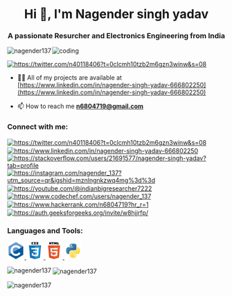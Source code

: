 <h1 align="center">Hi 👋, I'm Nagender singh yadav</h1>
<h3 align="center">A passionate Resurcher and Electronics Engineering from India</h3>
<img align="right" alt="coding" width="400" src="https://www.iihglobal.com/wp-content/uploads/2019/02/dcsad-1.gif">
<p align="left"> <img src="https://komarev.com/ghpvc/?username=nagender137&label=Profile%20views&color=0e75b6&style=flat" alt="nagender137" /> </p>

<p align="left"> <a href="https://twitter.com/https://twitter.com/n40118406?t=0clcmh10tzb2m6gzn3winw&s=08" target="blank"><img src="https://img.shields.io/twitter/follow/https://twitter.com/n40118406?t=0clcmh10tzb2m6gzn3winw&s=08?logo=twitter&style=for-the-badge" alt="https://twitter.com/n40118406?t=0clcmh10tzb2m6gzn3winw&s=08" /></a> </p>

- 👨‍💻 All of my projects are available at [https://www.linkedin.com/in/nagender-singh-yadav-666802250](https://www.linkedin.com/in/nagender-singh-yadav-666802250)

- 📫 How to reach me **n6804719@gmail.com**

<h3 align="left">Connect with me:</h3>
<p align="left">
<a href="https://twitter.com/https://twitter.com/n40118406?t=0clcmh10tzb2m6gzn3winw&s=08" target="blank"><img align="center" src="https://raw.githubusercontent.com/rahuldkjain/github-profile-readme-generator/master/src/images/icons/Social/twitter.svg" alt="https://twitter.com/n40118406?t=0clcmh10tzb2m6gzn3winw&s=08" height="30" width="40" /></a>
<a href="https://linkedin.com/in/https://www.linkedin.com/in/nagender-singh-yadav-666802250" target="blank"><img align="center" src="https://raw.githubusercontent.com/rahuldkjain/github-profile-readme-generator/master/src/images/icons/Social/linked-in-alt.svg" alt="https://www.linkedin.com/in/nagender-singh-yadav-666802250" height="30" width="40" /></a>
<a href="https://stackoverflow.com/users/https://stackoverflow.com/users/21691577/nagender-singh-yadav?tab=profile" target="blank"><img align="center" src="https://raw.githubusercontent.com/rahuldkjain/github-profile-readme-generator/master/src/images/icons/Social/stack-overflow.svg" alt="https://stackoverflow.com/users/21691577/nagender-singh-yadav?tab=profile" height="30" width="40" /></a>
<a href="https://instagram.com/https://instagram.com/nagender_137?utm_source=qr&igshid=mznlngnkzwq4mg%3d%3d" target="blank"><img align="center" src="https://raw.githubusercontent.com/rahuldkjain/github-profile-readme-generator/master/src/images/icons/Social/instagram.svg" alt="https://instagram.com/nagender_137?utm_source=qr&igshid=mznlngnkzwq4mg%3d%3d" height="30" width="40" /></a>
<a href="https://www.youtube.com/c/https://youtube.com/@indianbigresearcher7222" target="blank"><img align="center" src="https://raw.githubusercontent.com/rahuldkjain/github-profile-readme-generator/master/src/images/icons/Social/youtube.svg" alt="https://youtube.com/@indianbigresearcher7222" height="30" width="40" /></a>
<a href="https://www.codechef.com/users/https://www.codechef.com/users/nagender_137" target="blank"><img align="center" src="https://cdn.jsdelivr.net/npm/simple-icons@3.1.0/icons/codechef.svg" alt="https://www.codechef.com/users/nagender_137" height="30" width="40" /></a>
<a href="https://www.hackerrank.com/https://www.hackerrank.com/n6804719?hr_r=1" target="blank"><img align="center" src="https://raw.githubusercontent.com/rahuldkjain/github-profile-readme-generator/master/src/images/icons/Social/hackerrank.svg" alt="https://www.hackerrank.com/n6804719?hr_r=1" height="30" width="40" /></a>
<a href="https://auth.geeksforgeeks.org/user/https://auth.geeksforgeeks.org/invite/w8hjjrfp/" target="blank"><img align="center" src="https://raw.githubusercontent.com/rahuldkjain/github-profile-readme-generator/master/src/images/icons/Social/geeks-for-geeks.svg" alt="https://auth.geeksforgeeks.org/invite/w8hjjrfp/" height="30" width="40" /></a>
</p>

<h3 align="left">Languages and Tools:</h3>
<p align="left"> <a href="https://www.cprogramming.com/" target="_blank" rel="noreferrer"> <img src="https://raw.githubusercontent.com/devicons/devicon/master/icons/c/c-original.svg" alt="c" width="40" height="40"/> </a> <a href="https://www.w3schools.com/css/" target="_blank" rel="noreferrer"> <img src="https://raw.githubusercontent.com/devicons/devicon/master/icons/css3/css3-original-wordmark.svg" alt="css3" width="40" height="40"/> </a> <a href="https://www.w3.org/html/" target="_blank" rel="noreferrer"> <img src="https://raw.githubusercontent.com/devicons/devicon/master/icons/html5/html5-original-wordmark.svg" alt="html5" width="40" height="40"/> </a> <a href="https://www.python.org" target="_blank" rel="noreferrer"> <img src="https://raw.githubusercontent.com/devicons/devicon/master/icons/python/python-original.svg" alt="python" width="40" height="40"/> </a> </p>

<p><img align="left" src="https://github-readme-stats.vercel.app/api/top-langs?username=nagender137&show_icons=true&locale=en&layout=compact" alt="nagender137" /></p>

<p>&nbsp;<img align="center" src="https://github-readme-stats.vercel.app/api?username=nagender137&show_icons=true&locale=en" alt="nagender137" /></p>

<p><img align="center" src="https://github-readme-streak-stats.herokuapp.com/?user=nagender137&" alt="nagender137" /></p>
